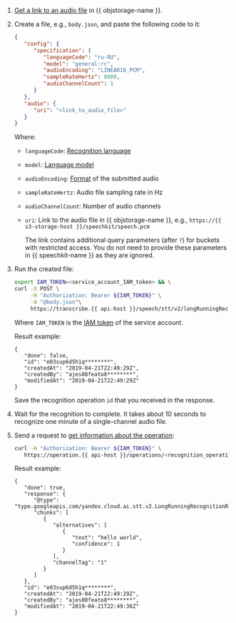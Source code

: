 1. [Get a link to an audio file](../../storage/operations/objects/link-for-download.md) in {{ objstorage-name }}.
1. Create a file, e.g., `body.json`, and paste the following code to it:

   ```json
   {
      "config": {
         "specification": {
            "languageCode": "ru-RU",
            "model": "general:rc",
            "audioEncoding": "LINEAR16_PCM",
            "sampleRateHertz": 8000,
            "audioChannelCount": 1
         }
      },
      "audio": {
         "uri": "<link_to_audio_file>"
      }
   }
   ```

   Where:

   * `languageCode`: [Recognition language](../../speechkit/stt/models.md#languages)
   * `model`: [Language model](../../speechkit/stt/models.md#tags)
   * `audioEncoding`: [Format](../../speechkit/formats.md) of the submitted audio
   * `sampleRateHertz`: Audio file sampling rate in Hz
   * `audioChannelCount`: Number of audio channels
   * `uri`: Link to the audio file in {{ objstorage-name }}, e.g., `https://{{ s3-storage-host }}/speechkit/speech.pcm`

      The link contains additional query parameters (after `?`) for buckets with restricted access. You do not need to provide these parameters in {{ speechkit-name }} as they are ignored.

1. Run the created file:

   ```bash
   export IAM_TOKEN=<service_account_IAM_token> && \
   curl -X POST \
        -H "Authorization: Bearer ${IAM_TOKEN}" \
        -d "@body.json"\
        https://transcribe.{{ api-host }}/speech/stt/v2/longRunningRecognize
   ```

   Where `IAM_TOKEN` is the [IAM token](../../iam/concepts/authorization/iam-token.md) of the service account.

   Result example:

   ```text
   {
      "done": false,
      "id": "e03sup6d5h1q********",
      "createdAt": "2019-04-21T22:49:29Z",
      "createdBy": "ajes08feato8********",
      "modifiedAt": "2019-04-21T22:49:29Z"
   }
   ```

   Save the recognition operation `id` that you received in the response.

1. Wait for the recognition to complete. It takes about 10 seconds to recognize one minute of a single-channel audio file.
1. Send a request to [get information about the operation](../../api-design-guide/concepts/operation.md#monitoring):

   ```bash
   curl -H "Authorization: Bearer ${IAM_TOKEN}" \
      https://operation.{{ api-host }}/operations/<recognition_operation_ID>
   ```

   Result example:

   ```text
   {
      "done": true,
      "response": {
         "@type": "type.googleapis.com/yandex.cloud.ai.stt.v2.LongRunningRecognitionResponse",
         "chunks": [
            {
               "alternatives": [
                  {
                     "text": "hello world",
                     "confidence": 1
                  }
               ],
               "channelTag": "1"
            }
         ]
      },
      "id": "e03sup6d5h1q********",
      "createdAt": "2019-04-21T22:49:29Z",
      "createdBy": "ajes08feato8********",
      "modifiedAt": "2019-04-21T22:49:36Z"
   }
   ```
